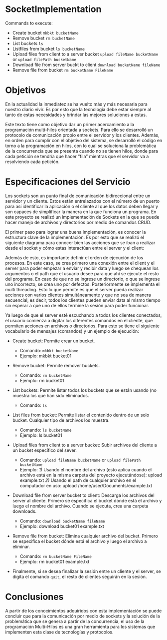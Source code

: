 # SocketImplementation
Commands to execute:
- Create bucket `mkbkt bucketName` 
- Remove bucket `rm bucketName`
- List buckets `ls`
- Listfiles from bucket `ls bucketName`
- Upload files from client to a server bucket `upload fileName bucketName` or `upload filePath bucketName`
- Download file from server buckt to client `download bucketName fileName`
- Remove file from bucket `rm bucketName FileName`

# Objetivos
En la actualidad la inmediatez se ha vuelto más y más necesaria para nuestro diario vivir. Es por esto que la tecnología debe estar siempre al tanto de estas necesidades y brindar las mejores soluciones a estas.

Este texto tiene como objetivo dar un primer acercamiento a la programación multi-hilos orientada a sockets. Para ello se desarrolló un protocolo de comunicación propio entre el servidor y los clientes. Además, en orden para cumplir con el objetivo del sistema, se desarrolló el código en torno a la programación en hilos, con lo cual se soluciona la problemática de la concurrencia que se presenta cuando no se tienen hilos, donde para cada petición se tendría que hacer “fila” mientras que el servidor va a resolviendo cada petición.

# Especificaciones del Servicio

Los sockets son un punto final de comunicación bidireccional entre un servidor y un cliente. Estos están entrelazados con el número de un puerto para así identificar la aplicación o el cliente al que los datos deben llegar y son capaces de simplificar la manera en la que funciona un programa. En este proyecto se realizó un implementación de Sockets en la que se puede hacer manejo de archivos y directorios por medio de comandos CRUD.

El primer paso para lograr una buena implementación, es conocer la estructura clave de la implementación. Es por esto que se realizó el siguiente diagrama para conocer bien las acciones que se iban a realizar desde el socket y cómo estas interactúan entre el server y el client:

Además de esto, es importante definir el orden de ejecución de los procesos. En este caso, se crea primero una conexión entre el client y el server para poder empezar a enviar y recibir data y luego se chequean los argumentos o el path que el usuario desee para que ahí se ejecute el resto del programa. En caso de que no se ingrese un directorio, o que se ingrese uno incorrecto, se crea uno por defectos. 
Posteriormente se implementa el multi threading. Esto lo que permite es que el server pueda realizar acciones con varios clientes simultáneamente y que no sea de manera secuencial, es decir, todos los clientes pueden enviar data al mismo tiempo sin esperar a que uno de ellos termine la sesión para poder funcionar.

Ya luego de que el server esté escuchando a todos los clientes conectados, el usuario comienza a digitar los diferentes comandos en el cliente, que permiten acciones en archivos o directorios. Para esto se tiene el siguiente vocabulario de mensajes (comandos) y un ejemplo de ejecución:

- Create bucket: Permite crear un bucket.
  - Comando:  `mkbkt bucketName`
  - Ejemplo: mkbkt bucket01
  
- Remove bucket: Permite remover buckets.
  - Comando: `rm bucketName`
  - Ejemplo: rm bucket01
  
- List buckets: Permite listar todos los buckets que se están usando (no muestra los que han sido eliminados.
  - Comando: `ls`
  
- List files from bucket: Permite listar el contenido dentro de un solo bucket. Cualquier tipo de archivos los muestra.
  - Comando: `ls bucketName`
  - Ejemplo: ls bucket01
 
- Upload files from client to a server bucket: Subir archivos del cliente a un bucket específico del sever.
  - Comando:  `upload fileName bucketName` or `upload filePath bucketName`
  - Ejemplo: *1)* Usando el nombre del archivo (esto aplica cuando el archivo está en la misma carpeta del proyecto ejecutándose): upload example.txt 
             *2)* Usando el path de cualquier archivo en el computador en uso: upload /home/user/Documents/example.txt
- Download file from server bucket to client: Descarga los archivos del server al cliente. Primero se especifica el bucket dónde está el archivo y luego el nombre del archivo. Cuando se ejecuta, crea una carpeta downloads.
  - Comando: `download bucketName fileName`
  - Ejemplo: download bucket01 example.txt
- Remove file from bucket: Elimina cualquier archivo del bucket. Primero se especifica el bucket dónde está el archivo y luego el archivo a eliminar.
  - Comando: `rm bucketName FileName`
  - Ejemplo: rm bucket01 example.txt
 
- Finalmente, si se desea finalizar la sesión entre un cliente y el server, se digita el comando `quit`, el resto de clientes seguirán en la sesión.

# Conclusiones

A partir de los conocimientos adquiridos con esta implementación se puede concluir que para la comunicación por medio de sockets y la solución de la problemática que se genera a partir de la concurrencia, el uso de la programación Multi-Hilos es una gran herramienta para los sistemas que implementen esta clase de tecnologías y protocolos. 


